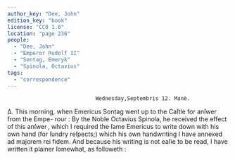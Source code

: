 ```yaml
---
author_key: "Dee, John"
edition_key: "book"
license: "CC0 1.0"
location: "page 236"
people:
  - "Dee, John"
  - "Emperor Rudolf II"
  - "Sontag, Emeryk"
  - "Spinola, Octavius"
tags:
  - "correspondence"
---
```

                                Wednesday,Septembris 12. Manè.
  Δ. This morning, when Emericus Sontag went up to the Caſtle for anſwer from the Empe-
rour : By the Noble Octavius Spinola, he received the effect of this anſwer ,  which I required
the ſame Emericus to write down with his own hand (for ſundry reſpects;) which his own
handwriting I have annexed ad majorem rei fidem. And because his writing is not eaſie  to
be read, I have written it plainer ſomewhat, as followeth :
